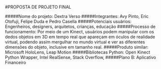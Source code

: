 #PROPOSTA DE PROJETO FINAL

#####Nome do projeto: 
Dextra Verso
#####Integrantes: 
Avy Pinto, Eric Otofuji, Felipe Duda e Pedro Casella
#####Potenciais usuários: 
Engenheiros, designers, arquitetos, crianças, educação
#####Processo de funcionamento: 
Por meio de um Kinect, usuários podem manipular com os dedos objetos em 3D em tempo real que apareçam em óculos de realidade virtual, podendo assim mergulhar no mundo virtual e ver as diferentes dimensões do objeto, inclusive em tamanho real.
#####Produto similar: 
Microsoft HoloLens, Leap Motion
#####Bibliotecas Python: 
Open Kinect Python Wrapper, Intel RealSense, Stack Overflow, 
#####Plano B: 
Aplicativo Financeiro

